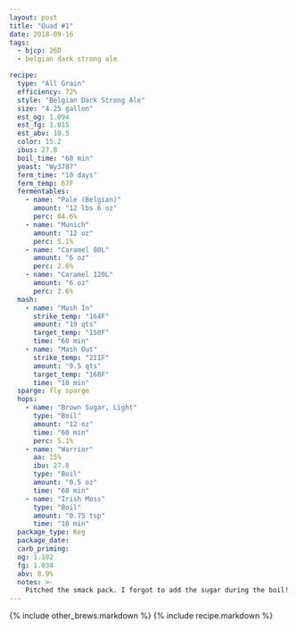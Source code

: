 ```yaml
---
layout: post
title: "Quad #1"
date: 2018-09-16
tags:
  - bjcp: 26D
  - belgian dark strong ale

recipe:
  type: "All Grain"
  efficiency: 72%
  style: "Belgian Dark Strong Ale"
  size: "4.25 gallon"
  est_og: 1.094
  est_fg: 1.015
  est_abv: 10.5
  color: 15.2
  ibus: 27.8
  boil_time: "60 min"
  yeast: "Wy3787"
  ferm_time: "10 days"
  ferm_temp: 67F
  fermentables:
    - name: "Pale (Belgian)"
      amount: "12 lbs 6 oz"
      perc: 84.6%
    - name: "Munich"
      amount: "12 oz"
      perc: 5.1%
    - name: "Caramel 80L"
      amount: "6 oz"
      perc: 2.6%
    - name: "Caramel 120L"
      amount: "6 oz"
      perc: 2.6%
  mash:
    - name: "Mash In"
      strike_temp: "164F"
      amount: "19 qts"
      target_temp: "150F"
      time: "60 min"
    - name: "Mash Out"
      strike_temp: "211F"
      amount: "9.5 qts"
      target_temp: "168F"
      time: "10 min"
  sparge: fly sparge
  hops:
    - name: "Brown Sugar, Light"
      type: "Boil"
      amount: "12 oz"
      time: "60 min"
      perc: 5.1%
    - name: "Warrior"
      aa: 15%
      ibu: 27.8
      type: "Boil"
      amount: "0.5 oz"
      time: "60 min"
    - name: "Irish Moss"
      type: "Boil"
      amount: "0.75 tsp"
      time: "10 min"
  package_type: Keg
  package_date: 
  carb_priming: 
  og: 1.102
  fg: 1.034
  abv: 8.9%
  notes: >-
    Pitched the smack pack. I forgot to add the sugar during the boil! Insane efficency! But, that caused the fermentation to stall...too sweet to drink.
---
```

{% include other_brews.markdown %}
{% include recipe.markdown %}
